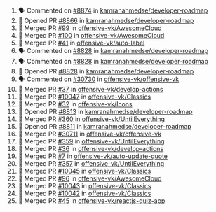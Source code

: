 <!--START_SECTION:activity-->

1. 🗣 Commented on [#8874](https://github.com/kamranahmedse/developer-roadmap/pull/8874#issuecomment-3031567636) in [kamranahmedse/developer-roadmap](https://github.com/kamranahmedse/developer-roadmap)
2. 💪 Opened PR [#8866](https://github.com/kamranahmedse/developer-roadmap/pull/8866) in [kamranahmedse/developer-roadmap](https://github.com/kamranahmedse/developer-roadmap)
3. 🎉 Merged PR [#99](https://github.com/offensive-vk/AwesomeCloud/pull/99) in [offensive-vk/AwesomeCloud](https://github.com/offensive-vk/AwesomeCloud)
4. 🎉 Merged PR [#100](https://github.com/offensive-vk/AwesomeCloud/pull/100) in [offensive-vk/AwesomeCloud](https://github.com/offensive-vk/AwesomeCloud)
5. 🎉 Merged PR [#41](https://github.com/offensive-vk/auto-label/pull/41) in [offensive-vk/auto-label](https://github.com/offensive-vk/auto-label)
6. 🗣 Commented on [#8828](https://github.com/kamranahmedse/developer-roadmap/pull/8828#issuecomment-3008910323) in [kamranahmedse/developer-roadmap](https://github.com/kamranahmedse/developer-roadmap)
7. 🗣 Commented on [#8828](https://github.com/kamranahmedse/developer-roadmap/pull/8828#issuecomment-3008281680) in [kamranahmedse/developer-roadmap](https://github.com/kamranahmedse/developer-roadmap)
8. 💪 Opened PR [#8828](https://github.com/kamranahmedse/developer-roadmap/pull/8828) in [kamranahmedse/developer-roadmap](https://github.com/kamranahmedse/developer-roadmap)
9. 🗣 Commented on [#30730](https://github.com/offensive-vk/offensive-vk/pull/30730#issuecomment-2999962665) in [offensive-vk/offensive-vk](https://github.com/offensive-vk/offensive-vk)
10. 🎉 Merged PR [#37](https://github.com/offensive-vk/develop-actions/pull/37) in [offensive-vk/develop-actions](https://github.com/offensive-vk/develop-actions)
11. 🎉 Merged PR [#10047](https://github.com/offensive-vk/Classics/pull/10047) in [offensive-vk/Classics](https://github.com/offensive-vk/Classics)
12. 🎉 Merged PR [#32](https://github.com/offensive-vk/Icons/pull/32) in [offensive-vk/Icons](https://github.com/offensive-vk/Icons)
13. 💪 Opened PR [#8813](https://github.com/kamranahmedse/developer-roadmap/pull/8813) in [kamranahmedse/developer-roadmap](https://github.com/kamranahmedse/developer-roadmap)
14. 🎉 Merged PR [#360](https://github.com/offensive-vk/UntilEverything/pull/360) in [offensive-vk/UntilEverything](https://github.com/offensive-vk/UntilEverything)
15. 💪 Opened PR [#8811](https://github.com/kamranahmedse/developer-roadmap/pull/8811) in [kamranahmedse/developer-roadmap](https://github.com/kamranahmedse/developer-roadmap)
16. 🎉 Merged PR [#30711](https://github.com/offensive-vk/offensive-vk/pull/30711) in [offensive-vk/offensive-vk](https://github.com/offensive-vk/offensive-vk)
17. 🎉 Merged PR [#359](https://github.com/offensive-vk/UntilEverything/pull/359) in [offensive-vk/UntilEverything](https://github.com/offensive-vk/UntilEverything)
18. 🎉 Merged PR [#36](https://github.com/offensive-vk/develop-actions/pull/36) in [offensive-vk/develop-actions](https://github.com/offensive-vk/develop-actions)
19. 🎉 Merged PR [#7](https://github.com/offensive-vk/auto-update-quote/pull/7) in [offensive-vk/auto-update-quote](https://github.com/offensive-vk/auto-update-quote)
20. 🎉 Merged PR [#357](https://github.com/offensive-vk/UntilEverything/pull/357) in [offensive-vk/UntilEverything](https://github.com/offensive-vk/UntilEverything)
21. 🎉 Merged PR [#10045](https://github.com/offensive-vk/Classics/pull/10045) in [offensive-vk/Classics](https://github.com/offensive-vk/Classics)
22. 🎉 Merged PR [#96](https://github.com/offensive-vk/AwesomeCloud/pull/96) in [offensive-vk/AwesomeCloud](https://github.com/offensive-vk/AwesomeCloud)
23. 🎉 Merged PR [#10043](https://github.com/offensive-vk/Classics/pull/10043) in [offensive-vk/Classics](https://github.com/offensive-vk/Classics)
24. 🎉 Merged PR [#10042](https://github.com/offensive-vk/Classics/pull/10042) in [offensive-vk/Classics](https://github.com/offensive-vk/Classics)
25. 🎉 Merged PR [#45](https://github.com/offensive-vk/reactjs-quiz-app/pull/45) in [offensive-vk/reactjs-quiz-app](https://github.com/offensive-vk/reactjs-quiz-app)
<!--END_SECTION:activity-->
